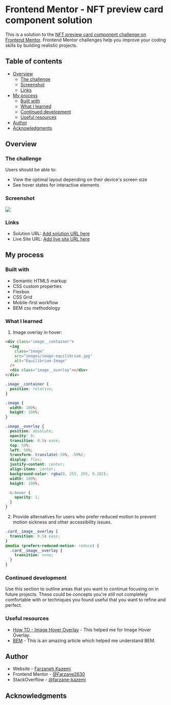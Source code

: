 # Frontend Mentor - NFT preview card component solution

This is a solution to the [NFT preview card component challenge on Frontend Mentor](https://www.frontendmentor.io/challenges/nft-preview-card-component-SbdUL_w0U). Frontend Mentor challenges help you improve your coding skills by building realistic projects.

## Table of contents

- [Overview](#overview)
  - [The challenge](#the-challenge)
  - [Screenshot](#screenshot)
  - [Links](#links)
- [My process](#my-process)
  - [Built with](#built-with)
  - [What I learned](#what-i-learned)
  - [Continued development](#continued-development)
  - [Useful resources](#useful-resources)
- [Author](#author)
- [Acknowledgments](#acknowledgments)

## Overview

### The challenge

Users should be able to:

- View the optimal layout depending on their device's screen size
- See hover states for interactive elements

### Screenshot

![](./screenshot.jpg)

### Links

- Solution URL: [Add solution URL here](https://your-solution-url.com)
- Live Site URL: [Add live site URL here](https://your-live-site-url.com)

## My process

### Built with

- Semantic HTML5 markup
- CSS custom properties
- Flexbox
- CSS Grid
- Mobile-first workflow
- BEM css methodology

### What I learned

1. Image overlay in hover:

```html
<div class="image__container">
  <img
    class="image"
    src="images/image-equilibrium.jpg"
    alt="Equilibrium-Image"
  />
  <div class="image__overlay"></div>
</div>
```

```css
.image__container {
  position: relative;
}

.image {
  width: 100%;
  height: 100%;
}

.image__overlay {
  position: absolute;
  opacity: 0;
  transition: 0.5s ease;
  top: 50%;
  left: 50%;
  transform: translate(-50%, -50%);
  display: flex;
  justify-content: center;
  align-items: center;
  background-color: rgba(0, 255, 255, 0.202);
  width: 100%;
  height: 100%;

  &:hover {
    opacity: 1;
  }
}
```

2. Provide alternatives for users who prefer reduced motion to prevent motion sickness and other accessibility issues.

```css
.card__image__overlay {
  transition: 0.5s ease;
}
@media (prefers-reduced-motion: reduce) {
  .card__image__overlay {
    transition: none;
  }
}
```

### Continued development

Use this section to outline areas that you want to continue focusing on in future projects. These could be concepts you're still not completely comfortable with or techniques you found useful that you want to refine and perfect.

### Useful resources

- [How TO - Image Hover Overlay](https://www.w3schools.com/howto/howto_css_image_overlay.asp) - This helped me for Image Hover Overlay.
- [BEM](https://www.frontendmentor.io/learning-paths/advanced-css-techniques-vdOtKjIC4V/article/66684b7c983369c533d01c96/read) - This is an amazing article which helped me understand BEM.

## Author

- Website - [Farzaneh Kazemi](https://verdant-bienenstitch-220a6d.netlify.app/)
- Frontend Mentor - [@Farzane2630](https://www.frontendmentor.io/profile/Farzane2630)
- StackOverflow - [@farzane-kazemi](https://stackoverflow.com/users/19888516/farzane-kazemi)

## Acknowledgments
